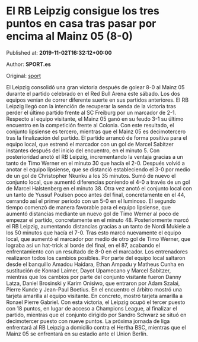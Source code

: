 
# El RB Leipzig consigue los tres puntos en casa tras pasar por encima al Mainz 05 (8-0)

Published at: **2019-11-02T16:32:12+00:00**

Author: **SPORT.es**

Original: [sport](https://www.sport.es/es/noticias/bundesliga/el-rb-leipzig-consigue-los-tres-puntos-en-casa-tras-pasar-por-encima-al-mainz-05-8-0-7711748)

El Leipzig consolidó una gran victoria después de golear 8-0 al Mainz 05 durante el partido celebrado en el Red Bull Arena este sábado. Los dos equipos venían de correr diferente suerte en sus partidos anteriores. El RB Leipzig llegó con la intención de recuperar la senda de la victoria tras perder el último partido frente al SC Freiburg por un marcador de 2-1. Respecto al equipo visitante, el Mainz 05 ganó en su feudo 3-1 su último encuentro en la competición frente al Colonia. Con este resultado, el conjunto lipsiense es tercero, mientras que el Mainz 05 es decimotercero tras la finalización del partido.
El partido arrancó de forma positiva para el equipo local, que estrenó el marcador con un gol de Marcel Sabitzer instantes después del inicio del encuentro, en el minuto 5. Con posterioridad anotó el RB Leipzig, incrementando la ventaja gracias a un tanto de Timo Werner en el minuto 30 que hacía el 2-0. Después volvió a anotar el equipo lipsiense, que se distanció estableciendo el 3-0 por medio de un gol de Christopher Nkunku a los 35 minutos. Sumó de nuevo el conjunto local, que aumentó diferencias poniendo el 4-0 a través de un gol de Marcel Halstenberg en el minuto 38. Otra vez anotó el conjunto local con un tanto de Yussuf Poulsen poco antes del final, concretamente en el 44, cerrando así el primer periodo con un 5-0 en el luminoso.
El segundo tiempo comenzó de manera favorable para el equipo lipsiense, que aumentó distancias mediante un nuevo gol de Timo Werner al poco de empezar el partido, concretamente en el minuto 48. Posteriormente marcó el RB Leipzig, aumentando distancias gracias a un tanto de Nordi Mukiele a los 50 minutos que hacía el 7-0. Tras esto marcó nuevamente el equipo local, que aumentó el marcador por medio de otro gol de Timo Werner, que lograba así un hat-trick al borde del final, en el 87, acabando el enfrentamiento con un resultado de 8-0 en el marcador.
Los entrenadores realizaron todos los cambios posibles. Por parte del equipo local saltaron desde el banquillo Amadou Haidara, Ethan Ampadu y Matheus Cunha en sustitución de Konrad Laimer, Dayot Upamecano y Marcel Sabitzer, mientras que los cambios por parte del conjunto visitante fueron Danny Latza, Daniel Brosinski y Karim Onisiwo, que entraron por Adam Szalai, Pierre Kunde y Jean-Paul Boetius.
En el encuentro el árbitro mostró una tarjeta amarilla al equipo visitante. En concreto, mostró tarjeta amarilla a Ronael Pierre Gabriel.
Con esta victoria, el Leipzig ocupó el tercer puesto con 18 puntos, en lugar de acceso a Champions League, al finalizar el partido, mientras que el conjunto dirigido por Sandro Schwarz se situó en decimotercer puesto con nueve puntos.
La próxima jornada de liga enfrentará al RB Leipzig a domicilio contra el Hertha BSC, mientras que el Mainz 05 se enfrentará en su estadio ante el Union Berlín.
